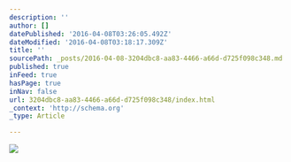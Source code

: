 ```yaml
---
description: ''
author: []
datePublished: '2016-04-08T03:26:05.492Z'
dateModified: '2016-04-08T03:18:17.309Z'
title: ''
sourcePath: _posts/2016-04-08-3204dbc8-aa83-4466-a66d-d725f098c348.md
published: true
inFeed: true
hasPage: true
inNav: false
url: 3204dbc8-aa83-4466-a66d-d725f098c348/index.html
_context: 'http://schema.org'
_type: Article

---
```

![](https://the-grid-user-content.s3-us-west-2.amazonaws.com/6848c28f-a1ff-4552-8f61-8d3cd7f00ea2.png)
